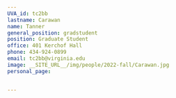 ```yaml
---
UVA_id: tc2bb
lastname: Carawan
name: Tanner
general_position: gradstudent
position: Graduate Student
office: 401 Kerchof Hall
phone: 434-924-0899
email: tc2bb@virginia.edu
image: __SITE_URL__/img/people/2022-fall/Carawan.jpg 
personal_page:


---
```


